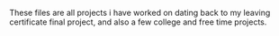 These files are all projects i have worked on dating back to my leaving certificate final project, and also a few college and free time projects.
